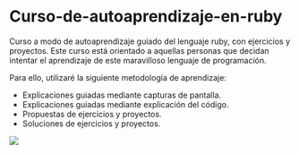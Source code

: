 # Curso-de-autoaprendizaje-en-ruby
Curso a modo de autoaprendizaje guiado del lenguaje ruby, con ejercicios y proyectos.
Este curso está orientado a aquellas personas que decidan intentar el aprendizaje de 
este maravilloso lenguaje de programación.

Para ello, utilizaré la siguiente metodología de aprendizaje:
* Explicaciones guiadas mediante capturas de pantalla.
* Explicaciones guiadas mediante explicación del código.
* Propuestas de ejercicios y proyectos.
* Soluciones de ejercicios y proyectos.
<img src="https://render.fineartamerica.com/images/rendered/medium/print/6.5/8/break/images/artworkimages/medium/3/computer-programmer-showing-coding-word-drawing-frank-ramspott.jpg">
